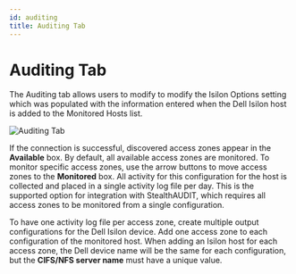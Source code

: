 ```yaml
---
id: auditing
title: Auditing Tab
---
```


# Auditing Tab

The Auditing tab allows users to modify to modify the Isilon Options setting which was populated with the information entered when the Dell Isilon host is added to the Monitored Hosts list.

![Auditing Tab](/img/activitymonitor/admin/AuditingTab.png "Auditing Tab")

If the connection is successful, discovered access zones appear in the **Available** box. By default, all available access zones are monitored. To monitor specific access zones, use the arrow buttons to move access zones to the **Monitored** box. All activity for this configuration for the host is collected and placed in a single activity log file per day. This is the supported option for integration with StealthAUDIT, which requires all access zones to be monitored from a single configuration.

To have one activity log file per access zone, create multiple output configurations for the Dell Isilon device. Add one access zone to each configuration of the monitored host. When adding an Isilon host for each access zone, the Dell device name will be the same for each configuration, but the **CIFS/NFS server name** must have a unique value.